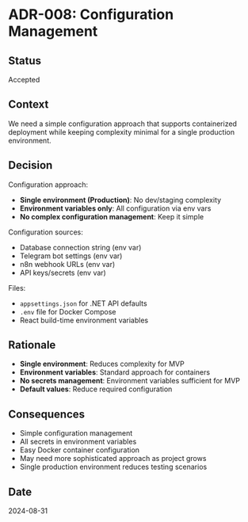 # ADR-008: Configuration Management

## Status
Accepted

## Context
We need a simple configuration approach that supports containerized deployment while keeping complexity minimal for a single production environment.

## Decision
Configuration approach:
- **Single environment (Production)**: No dev/staging complexity
- **Environment variables only**: All configuration via env vars
- **No complex configuration management**: Keep it simple

Configuration sources:
- Database connection string (env var)
- Telegram bot settings (env var)
- n8n webhook URLs (env var)
- API keys/secrets (env var)

Files:
- `appsettings.json` for .NET API defaults
- `.env` file for Docker Compose
- React build-time environment variables

## Rationale
- **Single environment**: Reduces complexity for MVP
- **Environment variables**: Standard approach for containers
- **No secrets management**: Environment variables sufficient for MVP
- **Default values**: Reduce required configuration

## Consequences
- Simple configuration management
- All secrets in environment variables
- Easy Docker container configuration
- May need more sophisticated approach as project grows
- Single production environment reduces testing scenarios

## Date
2024-08-31